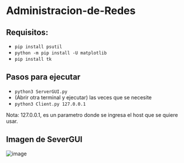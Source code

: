 # Administracion-de-Redes
## Requisitos:
- `pip install psutil`
- `python -m pip install -U matplotlib`
- `pip install tk`
## Pasos para ejecutar
- `python3 ServerGUI.py`
- (Abrir otra terminal y ejecutar) las veces que se necesite
- `python3 Client.py 127.0.0.1`

Nota: 127.0.0.1, es un parametro donde se ingresa el host que se quiere usar.
## Imagen de SeverGUI
![image](https://user-images.githubusercontent.com/36217766/200935079-33220182-31b8-4c52-810c-bc854598661f.png)
